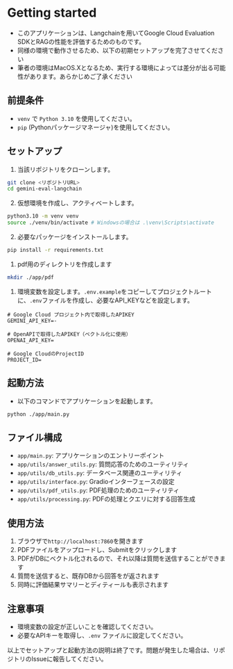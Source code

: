 # Getting started
- このアプリケーションは、Langchainを用いてGoogle Cloud Evaluation SDKとRAGの性能を評価するためのものです。
- 同様の環境で動作させるため、以下の初期セットアップを完了させてください
- 筆者の環境はMacOS.Xとなるため、実行する環境によっては差分が出る可能性があります。あらかじめご了承ください

## 前提条件
- `venv` で `Python 3.10` を使用してください。
- `pip` (Pythonパッケージマネージャ)を使用してください。

## セットアップ
1. 当該リポジトリをクローンします。

```bash
git clone <リポジトリURL>
cd gemini-eval-langchain
```

2. 仮想環境を作成し、アクティベートします。
```bash
python3.10 -m venv venv
source ./venv/bin/activate # Windowsの場合は .\venv\Scripts\activate
```

2. 必要なパッケージをインストールします。

```bash
pip install -r requirements.txt
```

1. pdf用のディレクトリを作成します
```bash
mkdir ./app/pdf
```

1. 環境変数を設定します。`.env.example`をコピーしてプロジェクトルートに、`.env`ファイルを作成し、必要なAPI_KEYなどを設定します。

```.env
# Google Cloud プロジェクト内で取得したAPIKEY
GEMINI_API_KEY=-

# OpenAPIで取得したAPIKEY（ベクトル化に使用）
OPENAI_API_KEY=

# Google CloudのProjectID
PROJECT_ID=
```

## 起動方法
- 以下のコマンドでアプリケーションを起動します。

```bash
python ./app/main.py
```

## ファイル構成
- `app/main.py`: アプリケーションのエントリーポイント
- `app/utils/answer_utils.py`: 質問応答のためのユーティリティ
- `app/utils/db_utils.py`: データベース関連のユーティリティ
- `app/utils/interface.py`: Gradioインターフェースの設定
- `app/utils/pdf_utils.py`: PDF処理のためのユーティリティ
- `app/utils/processing.py`: PDFの処理とクエリに対する回答生成

## 使用方法
1. ブラウザで`http://localhost:7860`を開きます
2. PDFファイルをアップロードし、Submitをクリックします
3. PDFがDBにベクトル化されるので、それ以降は質問を送信することができます
4. 質問を送信すると、既存DBから回答をが返されます
5. 同時に評価結果サマリーとディティールも表示されます

## 注意事項
- 環境変数の設定が正しいことを確認してください。
- 必要なAPIキーを取得し、`.env` ファイルに設定してください。

以上でセットアップと起動方法の説明は終了です。問題が発生した場合は、リポジトリのIssueに報告してください。